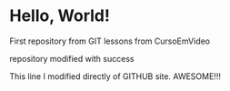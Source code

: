 # Hello, World!
 First repository from GIT lessons from CursoEmVideo 

repository modified with success


This line I modified directly of GITHUB site. AWESOME!!!

